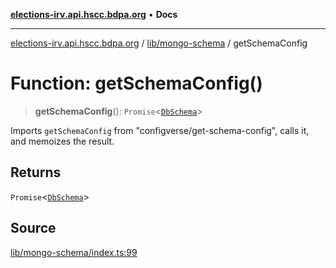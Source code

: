 [**elections-irv.api.hscc.bdpa.org**](../../../README.md) • **Docs**

***

[elections-irv.api.hscc.bdpa.org](../../../README.md) / [lib/mongo-schema](../README.md) / getSchemaConfig

# Function: getSchemaConfig()

> **getSchemaConfig**(): `Promise`\<[`DbSchema`](../type-aliases/DbSchema.md)\>

Imports `getSchemaConfig` from "configverse/get-schema-config", calls it, and
memoizes the result.

## Returns

`Promise`\<[`DbSchema`](../type-aliases/DbSchema.md)\>

## Source

[lib/mongo-schema/index.ts:99](https://github.com/Xunnamius/elections_irv.api.hscc.bdpa.org/blob/c917ea60595d63d322e4038beb12d08f7d64cdd2/lib/mongo-schema/index.ts#L99)
